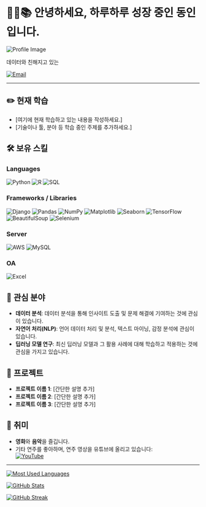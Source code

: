 # <br>🧑‍💻📚 안녕하세요, 하루하루 성장 중인 동인입니다.

![Profile Image](이미지_링크를_여기에_삽입해주세요)

데이터와 친해지고 있는 

[![Email](https://img.shields.io/badge/Email-donginterran%40naver.com-D14836?style=flat&logo=gmail&logoColor=white)](mailto:donginterran@naver.com)

---

## ✏️ 현재 학습
- [여기에 현재 학습하고 있는 내용을 작성하세요.]
- [기술이나 툴, 분야 등 학습 중인 주제를 추가하세요.]

## 🛠 보유 스킬

### Languages
![Python](https://img.shields.io/badge/Python-3776AB?style=flat&logo=python&logoColor=white)
![R](https://img.shields.io/badge/R-276DC3?style=flat&logo=r&logoColor=white)
![SQL](https://img.shields.io/badge/SQL-003B57?style=flat&logo=postgresql&logoColor=white)

### Frameworks / Libraries
![Django](https://img.shields.io/badge/Django-092E20?style=flat&logo=django&logoColor=white)
![Pandas](https://img.shields.io/badge/Pandas-150458?style=flat&logo=pandas&logoColor=white)
![NumPy](https://img.shields.io/badge/NumPy-013243?style=flat&logo=numpy&logoColor=white)
![Matplotlib](https://img.shields.io/badge/Matplotlib-004A99?style=flat)
![Seaborn](https://img.shields.io/badge/Seaborn-004A99?style=flat)
![TensorFlow](https://img.shields.io/badge/TensorFlow-FF6F00?style=flat&logo=tensorflow&logoColor=white)
![BeautifulSoup](https://img.shields.io/badge/BeautifulSoup-FFC107?style=flat)
![Selenium](https://img.shields.io/badge/Selenium-43B02A?style=flat&logo=selenium&logoColor=white)

### Server
![AWS](https://img.shields.io/badge/AWS-232F3E?style=flat&logo=amazon-aws&logoColor=white)
![MySQL](https://img.shields.io/badge/MySQL-4479A1?style=flat&logo=mysql&logoColor=white)

### OA
![Excel](https://img.shields.io/badge/Excel-217346?style=flat&logo=microsoft-excel&logoColor=white)

## 👀 관심 분야
- **데이터 분석**: 데이터 분석을 통해 인사이트 도출 및 문제 해결에 기여하는 것에 관심이 있습니다.
- **자연어 처리(NLP)**: 언어 데이터 처리 및 분석, 텍스트 마이닝, 감정 분석에 관심이 있습니다.
- **딥러닝 모델 연구**: 최신 딥러닝 모델과 그 활용 사례에 대해 학습하고 적용하는 것에 관심을 가지고 있습니다.

## 📂 프로젝트
- **프로젝트 이름 1**: [간단한 설명 추가]
- **프로젝트 이름 2**: [간단한 설명 추가]
- **프로젝트 이름 3**: [간단한 설명 추가]

## 🎸 취미
- **영화**와 **음악**을 즐깁니다.
- 기타 연주를 좋아하며, 연주 영상을 유튜브에 올리고 있습니다:  
[![YouTube](https://img.shields.io/badge/YouTube-FF0000?style=flat&logo=youtube&logoColor=white)](유튜브_링크를_여기에_삽입해주세요)

---

[![Most Used Languages](https://github-readme-stats.vercel.app/api/top-langs/?username=DonginJeon&layout=compact&theme=dark)](https://github.com/DonginJeon)

[![GitHub Stats](https://github-readme-stats.vercel.app/api?username=DonginJeon&show_icons=true&theme=dark)](https://github.com/DonginJeon)

[![GitHub Streak](https://streak-stats.demolab.com/?user=DonginJeon&theme=dark)](https://github.com/DonginJeon)
